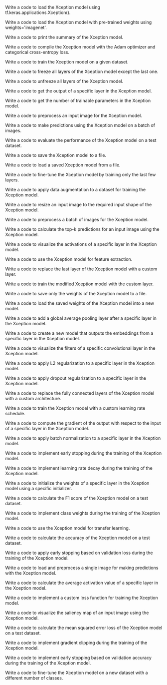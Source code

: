 Write a code to load the Xception model using tf.keras.applications.Xception().

Write a code to load the Xception model with pre-trained weights using weights='imagenet'.

Write a code to print the summary of the Xception model.

Write a code to compile the Xception model with the Adam optimizer and categorical cross-entropy loss.

Write a code to train the Xception model on a given dataset.

Write a code to freeze all layers of the Xception model except the last one.

Write a code to unfreeze all layers of the Xception model.

Write a code to get the output of a specific layer in the Xception model.

Write a code to get the number of trainable parameters in the Xception model.

Write a code to preprocess an input image for the Xception model.

Write a code to make predictions using the Xception model on a batch of images.

Write a code to evaluate the performance of the Xception model on a test dataset.

Write a code to save the Xception model to a file.

Write a code to load a saved Xception model from a file.

Write a code to fine-tune the Xception model by training only the last few layers.

Write a code to apply data augmentation to a dataset for training the Xception model.

Write a code to resize an input image to the required input shape of the Xception model.

Write a code to preprocess a batch of images for the Xception model.

Write a code to calculate the top-k predictions for an input image using the Xception model.

Write a code to visualize the activations of a specific layer in the Xception model.

Write a code to use the Xception model for feature extraction.

Write a code to replace the last layer of the Xception model with a custom layer.

Write a code to train the modified Xception model with the custom layer.

Write a code to save only the weights of the Xception model to a file.

Write a code to load the saved weights of the Xception model into a new model.

Write a code to add a global average pooling layer after a specific layer in the Xception model.

Write a code to create a new model that outputs the embeddings from a specific layer in the Xception model.

Write a code to visualize the filters of a specific convolutional layer in the Xception model.

Write a code to apply L2 regularization to a specific layer in the Xception model.

Write a code to apply dropout regularization to a specific layer in the Xception model.

Write a code to replace the fully connected layers of the Xception model with a custom architecture.

Write a code to train the Xception model with a custom learning rate schedule.

Write a code to compute the gradient of the output with respect to the input of a specific layer in the Xception model.

Write a code to apply batch normalization to a specific layer in the Xception model.

Write a code to implement early stopping during the training of the Xception model.

Write a code to implement learning rate decay during the training of the Xception model.

Write a code to initialize the weights of a specific layer in the Xception model using a specific initializer.

Write a code to calculate the F1 score of the Xception model on a test dataset.

Write a code to implement class weights during the training of the Xception model.

Write a code to use the Xception model for transfer learning.

Write a code to calculate the accuracy of the Xception model on a test dataset.

Write a code to apply early stopping based on validation loss during the training of the Xception model.

Write a code to load and preprocess a single image for making predictions with the Xception model.

Write a code to calculate the average activation value of a specific layer in the Xception model.

Write a code to implement a custom loss function for training the Xception model.

Write a code to visualize the saliency map of an input image using the Xception model.

Write a code to calculate the mean squared error loss of the Xception model on a test dataset.

Write a code to implement gradient clipping during the training of the Xception model.

Write a code to implement early stopping based on validation accuracy during the training of the Xception model.

Write a code to fine-tune the Xception model on a new dataset with a different number of classes.